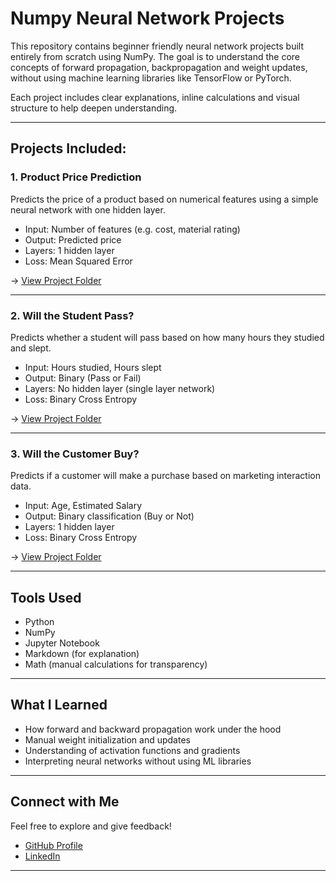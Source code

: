 #  Numpy Neural Network Projects

This repository contains beginner friendly neural network projects built entirely from scratch using NumPy. The goal is to understand the core concepts of forward propagation, backpropagation and weight updates, without using machine learning libraries like TensorFlow or PyTorch.

Each project includes clear explanations, inline calculations and visual structure to help deepen understanding.

---

##  Projects Included:

###  1. Product Price Prediction
Predicts the price of a product based on numerical features using a simple neural network with one hidden layer.

- Input: Number of features (e.g. cost, material rating)
- Output: Predicted price
- Layers: 1 hidden layer
- Loss: Mean Squared Error

-> [View Project Folder](./product-price-prediction)

---

###  2. Will the Student Pass?
Predicts whether a student will pass based on how many hours they studied and slept.

- Input: Hours studied, Hours slept
- Output: Binary (Pass or Fail)
- Layers: No hidden layer (single layer network)
- Loss: Binary Cross Entropy

-> [View Project Folder](./school-pass-prediction)

---

###  3. Will the Customer Buy?
Predicts if a customer will make a purchase based on marketing interaction data.

- Input: Age, Estimated Salary
- Output: Binary classification (Buy or Not)
- Layers: 1 hidden layer
- Loss: Binary Cross Entropy

-> [View Project Folder](./customer-purchase-prediction)

---

##  Tools Used
- Python
- NumPy
- Jupyter Notebook
- Markdown (for explanation)
- Math (manual calculations for transparency)

---

##  What I Learned
- How forward and backward propagation work under the hood
- Manual weight initialization and updates
- Understanding of activation functions and gradients
- Interpreting neural networks without using ML libraries

---

##  Connect with Me
Feel free to explore and give feedback!

- [GitHub Profile](https://github.com/funmibi47)
- [LinkedIn](http://www.linkedin.com/in/funmibi-iyanda-018bb81b0)

---
